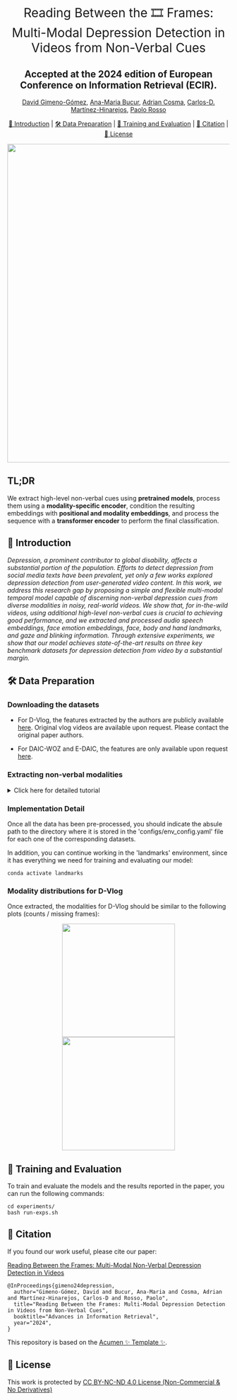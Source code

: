 <h1 align="center"><span style="font-weight:normal">Reading Between the 🎞️ Frames:<br />Multi-Modal Depression Detection in Videos from Non-Verbal Cues</h1>
<h2 align="center"> Accepted at the 2024 edition of European Conference on Information Retrieval (ECIR).</h2>

<div align="center">
  
[David Gimeno-Gómez](https://scholar.google.es/citations?user=DVRSla8AAAAJ&hl=en), [Ana-Maria Bucur](https://scholar.google.com/citations?user=TQuQ5IAAAAAJ&hl=en), [Adrian Cosma](https://scholar.google.com/citations?user=cdYk_RUAAAAJ&hl=en), [Carlos-D. Martínez-Hinarejos](https://scholar.google.es/citations?user=M_EmUoIAAAAJ&hl=en), [Paolo Rosso](https://scholar.google.es/citations?user=HFKXPH8AAAAJ&hl=en)
</div>

<div align="center">
  
[📘 Introduction](#intro) |
[🛠️ Data Preparation](#preparation) |
[💪 Training and Evaluation](#training) |
[📖 Citation](#citation) |
[📝 License](#license)
</div>

<div align="center"> <img src="images/arch.png"  width="720"> </div>

## <a name="tldr"> </a> TL;DR 

We extract high-level non-verbal cues using **pretrained models**, process them using a **modality-specific encoder**, condition the resulting embeddings with **positional and modality embeddings**, and process the sequence with a **transformer encoder** to perform the final classification.

## <a name="intro"></a> 📘 Introduction
*Depression, a prominent contributor to global disability, affects a substantial portion of the population. Efforts to detect depression from social media texts have been prevalent, yet only a few works explored depression detection from user-generated video content. In this work, we address this research gap by proposing a simple and flexible multi-modal temporal model capable of discerning non-verbal depression cues from diverse modalities in noisy, real-world videos. We show that, for in-the-wild videos, using additional high-level non-verbal cues is crucial to achieving good performance, and we extracted and processed audio speech embeddings, face emotion embeddings, face, body and hand landmarks, and gaze and blinking information. Through extensive experiments, we show that our model achieves state-of-the-art results on three key benchmark datasets for depression detection from video by a substantial margin.*

## <a name="preparation"></a> 🛠️ Data Preparation

### Downloading the datasets

- For D-Vlog, the features extracted by the authors are publicly available [here](https://sites.google.com/view/jeewoo-yoon/dataset). Original vlog videos are available upon request. Please contact the original paper authors.

- For DAIC-WOZ and E-DAIC, the features are only available upon request [here](https://dcapswoz.ict.usc.edu/).

### Extracting non-verbal modalities

<details>
<summary> Click here for detailed tutorial </summary>

#### D-Vlog

- To extract the audio embeddings:

```
conda create -y -n pase+ python=3.7
conda activate pase+
bash ./scripts/conda_envs/prepare_pase+_env.sh
bash ./scripts/features
scripts/feature_extraction/extract-dvlog-pase+-feats.sh
conda deactivate pase+
```

- To extract face, body, and hand landmarks:

```
conda create -y -n landmarks python=3.8
conda activate landmarks
bash scripts/conda_envs/prepare_landmarks_env.sh
scripts/feature_extraction/extract-dvlog-landmarks.sh
conda deactivate landmarks
```

- To extract face EmoNet embeddings:

```
conda create -y -n emonet python=3.8
conda activate emonet
bash ./scripts/conda_envs/prepare_emonet_env.sh
bash ./scripts/feature_extraction/extract-dvlog-emonet-feats.sh
conda deactivate emonet
```

- To extract gaze tracking:

```
conda create -y -n mpiigaze python=3.8
conda activate mpiigaze
bash ./scripts/conda_envs/prepare_mpiigaze_env.sh
bash ./scripts/feature_extraction/extract-dvlog-gaze-feats.sh
conda deactivate mpiigaze
```

- To extract blinking features:

```
conda create -y -n instblink python=3.7
conda activate instblink
bash ./scripts/conda_envs/prepare_instblink_env.sh
bash ./scripts/feature_extraction/extract-dvlog-blinking-feats.sh
conda deactivate instblink
```
#### DAIC-WOZ

- To pre-process the DAIC-WOZ features:

```
conda activate landmarks
bash ./scripts/feature_extraction/extract-daicwoz-features.sh
conda deactivate
```

#### E-DAIC
- To pre-process the DAIC-WOZ features:

```
conda activate landmarks
bash ./scripts/feature_extraction/extract-edaic-features.sh
conda deactivate
```

</details>

### Implementation Detail

Once all the data has been pre-processed, you should indicate the absule path to the directory where it is stored
in the 'configs/env_config.yaml' file for each one of the corresponding datasets.

In addition, you can continue working in the 'landmarks' environment, since it has everything we 
need for training and evaluating our model:

```
conda activate landmarks
```

### Modality distributions for D-Vlog

Once extracted, the modalities for D-Vlog should be similar to the following plots (counts / missing frames):


<div align="center"> <img src="images/counts.png"  width="256"> <img src="images/presence-fraction.png"  width="256"> </div>

## <a name="training"></a> 💪 Training and Evaluation
To train and evaluate the models and the results reported in the paper, you can run the following commands:

```
cd experiments/
bash run-exps.sh
```

## <a name="citation"></a> 📖 Citation
If you found our work useful, please cite our paper:

[Reading Between the Frames: Multi-Modal Non-Verbal Depression Detection in Videos]()

```
@InProceedings{gimeno24depression,
  author="Gimeno-Gómez, David and Bucur, Ana-Maria and Cosma, Adrian and Martínez-Hinarejos, Carlos-D and Rosso, Paolo",
  title="Reading Between the Frames: Multi-Modal Depression Detection in Videos from Non-Verbal Cues",
  booktitle="Advances in Information Retrieval",
  year="2024",
}
```

This repository is based on the [Acumen ✨ Template ✨](https://github.com/cosmaadrian/acumen-template).

## <a name="license"></a> 📝 License

This work is protected by [CC BY-NC-ND 4.0 License (Non-Commercial & No Derivatives)](LICENSE)
